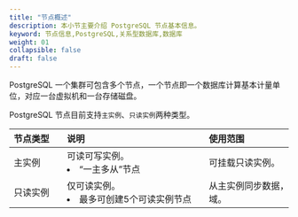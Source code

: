 ```yaml
---
title: "节点概述"
description: 本小节主要介绍 PostgreSQL 节点基本信息。 
keyword: 节点信息,PostgreSQL,关系型数据库,数据库
weight: 01
collapsible: false
draft: false
---
```



PostgreSQL 一个集群可包含多个节点，一个节点即一个数据库计算基本计量单位，对应一台虚拟机和一台存储磁盘。

PostgreSQL 节点目前支持`主实例`、`只读实例`两种类型。

| <span style="display:inline-block;width:80px">节点类型</span> | <span style="display:inline-block;width:240px">说明</span> | <span style="display:inline-block;width:280px">使用范围</span> |
| :----------------------------------------------------------- | :--------------------------------------------------------- | :----------------------------------------------------------- |
| 主实例                                                       | 可读可写实例。 <li>“一主多从”节点                          | 可挂载只读实例。                                             |
| 只读实例                                                     | 仅可读实例。  <li>最多可创建5个可读实例节点                | 从主实例同步数据，只能与主实例同区域。                       |
